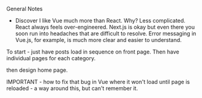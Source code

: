 General Notes

- Discover I like Vue much more than React. Why? Less complicated. React always feels over-engineered. Next.js is okay but even there you soon run into headaches that are difficult to resolve. Error messaging in Vue.js, for example, is much more clear and easier to understand. 

To start - just have posts load in sequence on front page. Then have individual pages for each category. 

then design home page. 

IMPORTANT - how to fix that bug in Vue where it won't load until page is reloaded - a way around this, but can't remember it. 